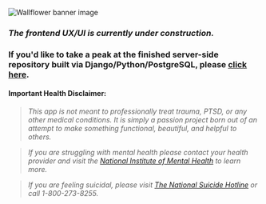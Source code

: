 ![Wallflower banner image](https://i.ibb.co/Q9tPWYY/wallflower-github-banner.png)

### _The frontend UX/UI is currently under construction._

### If you'd like to take a peak at the finished server-side repository built via Django/Python/PostgreSQL, please [click here](https://github.com/michellecgude/wallflower_server).

#### Important Health Disclaimer:

> _This app is not meant to professionally treat trauma, PTSD, or any other medical conditions. It is simply a passion project born out of an attempt to make something functional, beautiful, and helpful to others._

> _If you are struggling with mental health please contact your health provider and visit the [National Institute of Mental Health](https://www.nimh.nih.gov/index.shtml) to learn more._

> _If you are feeling suicidal, please visit [The National Suicide Hotline](https://suicidepreventionlifeline.org/talk-to-someone-now/) or call 1-800-273-8255._

